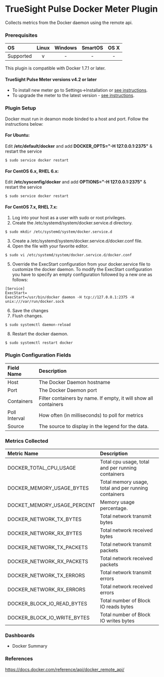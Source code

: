TrueSight Pulse Docker Meter Plugin
===================================

Collects metrics from the Docker daemon using the remote api.

### Prerequisites

|     OS    | Linux | Windows | SmartOS | OS X |
|:----------|:-----:|:-------:|:-------:|:----:|
| Supported |   v   |    -    |    -    |  -   |

This plugin is compatible with Docker 1.7.1 or later.

#### TrueSight Pulse Meter versions v4.2 or later 

- To install new meter go to Settings->Installation or [see instructions](https://help.boundary.com/hc/en-us/sections/200634331-Installation).
- To upgrade the meter to the latest version - [see instructions](https://help.boundary.com/hc/en-us/articles/201573102-Upgrading-the-Boundary-Meter).

### Plugin Setup

Docker must run in deamon mode binded to a host and port. Follow the instructions below:

#### For Ubuntu:

Edit __/etc/default/docker__ and add __DOCKER_OPTS="-H 127.0.0.1:2375"__ & restart the service
```
$ sudo service docker restart
``` 

#### For CentOS 6.x, RHEL 6.x:
Edit __/etc/sysconfig/docker__  and add __OPTIONS="-H 127.0.0.1:2375"__ & restart the service
```
$ sudo service docker restart
``` 

#### For CentOS 7.x, RHEL 7.x:
1. Log into your host as a user with sudo or root privileges.
2. Create the /etc/systemd/system/docker.service.d directory.

  ```
  $ sudo mkdir /etc/systemd/system/docker.service.d
  ```
3. Create a /etc/systemd/system/docker.service.d/docker.conf file.
4. Open the file with your favorite editor.

  ```
  $ sudo vi /etc/systemd/system/docker.service.d/docker.conf
  ```
5. Override the ExecStart configuration from your docker.service file to customize the docker daemon. To modify the ExecStart configuration you have to specify an empty configuration followed by a new one as follows:

  ```
  [Service]
  ExecStart=
  ExecStart=/usr/bin/docker daemon -H tcp://127.0.0.1:2375 -H unix:///var/run/docker.sock
  ```
6. Save the changes
7. Flush changes.

  ```
  $ sudo systemctl daemon-reload
  ```
8. Restart the docker daemon.

  ```
  $ sudo systemctl restart docker
  ```

### Plugin Configuration Fields

|Field Name   |Description                                                      |
|:------------|:----------------------------------------------------------------|
|Host         |The Docker Daemon hostname                                       |
|Port         |The Docker Daemon port                                           |
|Containers   |Filter containers by name. If empty, it will show all containers |
|Poll Interval|How often (in milliseconds) to poll for metrics                  |
|Source       |The source to display in the legend for the data.                |

### Metrics Collected

|Metric Name                    |Description                                         |
|:------------------------------|:---------------------------------------------------|
|DOCKER\_TOTAL\_CPU\_USAGE      |Total cpu usage, total and per running containers   |
|DOCKER\_MEMORY\_USAGE\_BYTES   |Total memory usage, total and per running containers|
|DOCKET\_MEMORY\_USAGE\_PERCENT |Memory usage percentage.                            |
|DOCKER\_NETWORK\_TX\_BYTES     |Total network transmit bytes                        |
|DOCKER\_NETWORK\_RX\_BYTES     |Total network received bytes                        |
|DOCKER\_NETWORK\_TX\_PACKETS   |Total network transmit packets                      |
|DOCKER\_NETWORK\_RX\_PACKETS   |Total network received packets                      |
|DOCKER\_NETWORK\_TX\_ERRORS    |Total network transmit errors                       |
|DOCKER\_NETWORK\_RX\_ERRORS    |Total network received errors                       |
|DOCKER\_BLOCK\_IO\_READ_BYTES  |Total number of Block IO reads bytes                |
|DOCKER\_BLOCK\_IO\_WRITE_BYTES |Total number of Block IO writes bytes               |

### Dashboards

- Docker Summary

### References

https://docs.docker.com/reference/api/docker_remote_api/

